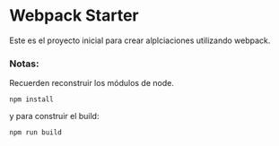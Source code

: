 # Webpack Starter

Este es el proyecto inicial para crear alplciaciones utilizando webpack.

### Notas:

Recuerden reconstruir los módulos de node.

```
npm install
```

y para construir el build:

```
npm run build
```